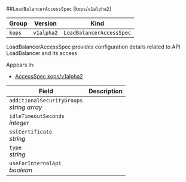 ##`LoadBalancerAccessSpec` [`kops`/`v1alpha2`]

Group        | Version     | Kind
------------ | ---------- | -----------
`kops` | `v1alpha2` | `LoadBalancerAccessSpec`



LoadBalancerAccessSpec provides configuration details related to API LoadBalancer and its access

<aside class="notice">
Appears In:

<ul> 
<li><a href="#accessspec-v1alpha2-kops">AccessSpec kops/v1alpha2</a></li>
</ul></aside>

Field        | Description
------------ | -----------
`additionalSecurityGroups`<br /> *string array*    | 
`idleTimeoutSeconds`<br /> *integer*    | 
`sslCertificate`<br /> *string*    | 
`type`<br /> *string*    | 
`useForInternalApi`<br /> *boolean*    | 


